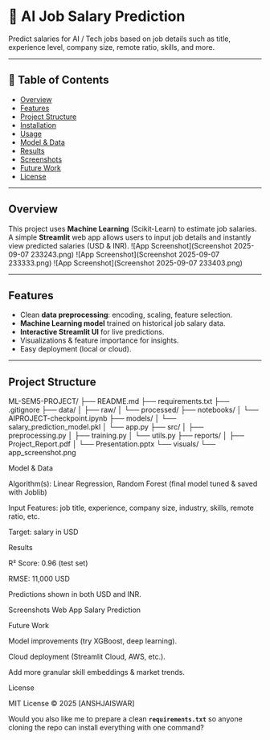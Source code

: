 # 🧠 AI Job Salary Prediction

Predict salaries for AI / Tech jobs based on job details such as title, experience level, company size, remote ratio, skills, and more.

---

## 📑 Table of Contents
- [Overview](#overview)
- [Features](#features)
- [Project Structure](#project-structure)
- [Installation](#installation)
- [Usage](#usage)
- [Model & Data](#model--data)
- [Results](#results)
- [Screenshots](#screenshots)
- [Future Work](#future-work)
- [License](#license)

---

## Overview
This project uses **Machine Learning** (Scikit-Learn) to estimate job salaries.  
A simple **Streamlit** web app allows users to input job details and instantly view predicted salaries (USD & INR).
![App Screenshot](Screenshot 2025-09-07 233243.png)
![App Screenshot](Screenshot 2025-09-07 233333.png)
![App Screenshot](Screenshot 2025-09-07 233403.png)

---

## Features
- Clean **data preprocessing**: encoding, scaling, feature selection.
- **Machine Learning model** trained on historical job salary data.
- **Interactive Streamlit UI** for live predictions.
- Visualizations & feature importance for insights.
- Easy deployment (local or cloud).

---

## Project Structure
ML-SEM5-PROJECT/
├── README.md
├── requirements.txt
├── .gitignore
├── data/
│   ├── raw/
│   └── processed/
├── notebooks/
│   └── AIPROJECT-checkpoint.ipynb
├── models/
│   └── salary_prediction_model.pkl
│   └── app.py
├── src/
│   ├── preprocessing.py
│   ├── training.py
│   └── utils.py
├── reports/
│   ├── Project_Report.pdf
│   └── Presentation.pptx
└── visuals/
    └── app_screenshot.png

Model & Data

Algorithm(s): Linear Regression, Random Forest (final model tuned & saved with Joblib)

Input Features: job title, experience, company size, industry, skills, remote ratio, etc.

Target: salary in USD

Results

R² Score: 0.96 (test set)

RMSE: 11,000 USD

Predictions shown in both USD and INR.

Screenshots
Web App	Salary Prediction

	
Future Work

Model improvements (try XGBoost, deep learning).

Cloud deployment (Streamlit Cloud, AWS, etc.).

Add more granular skill embeddings & market trends.

License

MIT License © 2025 [ANSHJAISWAR]


Would you also like me to prepare a clean **`requirements.txt`** so anyone cloning the repo can install everything with one command?





